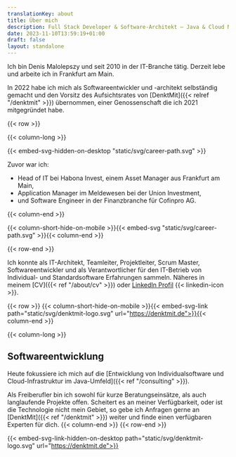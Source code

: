 ```yaml
---
translationKey: about
title: Über mich
description: Full Stack Developer & Software-Architekt — Java & Cloud Native
date: 2023-11-10T13:59:19+01:00
draft: false
layout: standalone
---
```


Ich bin Denis Malolepszy und seit 2010 in der IT-Branche tätig. Derzeit lebe und arbeite ich in Frankfurt am Main. 

In 2022 habe ich mich als Softwareentwickler und -architekt selbständig gemacht und den Vorsitz des Aufsichtsrates 
von [DenktMit]({{< relref "/denktmit" >}}) übernommen, einer Genossenschaft die ich 2021 mitgegründet habe.



{{< row >}}

{{< column-long >}}

{{< embed-svg-hidden-on-desktop "static/svg/career-path.svg" >}}

Zuvor war ich:
- Head of IT bei Habona Invest, einem Asset Manager aus Frankfurt am Main,
- Application Manager im Meldewesen bei der Union Investment,
- und Software Engineer in der Finanzbranche für Cofinpro AG.

{{< column-end >}}

{{< column-short-hide-on-mobile >}}{{< embed-svg "static/svg/career-path.svg" >}}{{< column-end >}}

{{< row-end >}}


Ich konnte als IT-Architekt, Teamleiter, Projektleiter, Scrum Master, Softwareentwickler und als Verantwortlicher für den IT-Betrieb von Individual- und Standardsoftware Erfahrungen sammeln.  Näheres in meinem [CV]({{< ref "/about/cv" >}}) oder [LinkedIn Profil](https://www.linkedin.com/in/dmalolepszy) {{< linkedin-icon >}}.


{{< row >}}
{{< column-short-hide-on-mobile >}}{{< embed-svg-link path="static/svg/denktmit-logo.svg" url="https://denktmit.de">}}{{< column-end >}}

{{< column-long >}}
## Softwareentwicklung
Heute fokussiere ich mich auf die [Entwicklung von Individualsoftware und Cloud-Infrastruktur im Java-Umfeld]({{< ref "/consulting" >}}).

Als Freiberufler bin ich sowohl für kurze Beratungseinsätze, als auch langlaufende Projekte offen.
Scheitert es an meiner Verfügbarkeit, oder ist die Technologie nicht mein Gebiet, so gebe ich Anfragen gerne an [DenktMit]({{< ref "/denktmit" >}}) weiter und finde einen verfügbaren Experten für dich.
{{< column-end >}}
{{< row-end >}}

{{< embed-svg-link-hidden-on-desktop path="static/svg/denktmit-logo.svg" url="https://denktmit.de">}}
